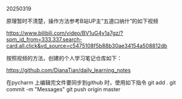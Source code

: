 20250319

原理暂时不清楚，操作方法参考B站UP主“五道口纳什”的如下视频

https://www.bilibili.com/video/BV1uG4y1a7gz/?spm_id_from=333.337.search-card.all.click&vd_source=c5475108f5b88b30ae34154a508812db

按照视频的方法，创建的个人学习笔记仓库如下：

https://github.com/DianaTian/daily_learning_notes

在pycharm 上编辑完文件要同步到github 时，使用如下指令
git add .
git commit -m "Messages"
git push  origin master